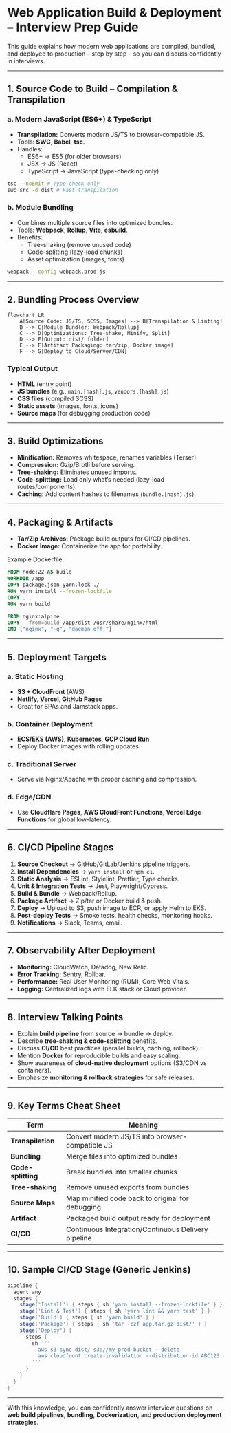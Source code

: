 # Web Application Build & Deployment – Interview Prep Guide

This guide explains how modern web applications are compiled, bundled, and deployed to production – step by step – so you can discuss confidently in interviews.

---

## 1. Source Code to Build – Compilation & Transpilation

### a. Modern JavaScript (ES6+) & TypeScript
- **Transpilation:** Converts modern JS/TS to browser-compatible JS.
- Tools: **SWC**, **Babel**, **tsc**.
- Handles:
  - ES6+ → ES5 (for older browsers)
  - JSX → JS (React)
  - TypeScript → JavaScript (type-checking only)

```bash
tsc --noEmit # Type-check only
swc src -d dist # Fast transpilation
```

### b. Module Bundling
- Combines multiple source files into optimized bundles.
- Tools: **Webpack**, **Rollup**, **Vite**, **esbuild**.
- Benefits:
  - Tree-shaking (remove unused code)
  - Code-splitting (lazy-load chunks)
  - Asset optimization (images, fonts)

```bash
webpack --config webpack.prod.js
```

---

## 2. Bundling Process Overview

```mermaid
flowchart LR
    A[Source Code: JS/TS, SCSS, Images] --> B[Transpilation & Linting]
    B --> C[Module Bundler: Webpack/Rollup]
    C --> D[Optimizations: Tree-shake, Minify, Split]
    D --> E[Output: dist/ folder]
    E --> F[Artifact Packaging: tar/zip, Docker image]
    F --> G[Deploy to Cloud/Server/CDN]
```

### Typical Output
- **HTML** (entry point)
- **JS bundles** (e.g., `main.[hash].js`, `vendors.[hash].js`)
- **CSS files** (compiled SCSS)
- **Static assets** (images, fonts, icons)
- **Source maps** (for debugging production code)

---

## 3. Build Optimizations

- **Minification:** Removes whitespace, renames variables (Terser).
- **Compression:** Gzip/Brotli before serving.
- **Tree-shaking:** Eliminates unused imports.
- **Code-splitting:** Load only what’s needed (lazy-load routes/components).
- **Caching:** Add content hashes to filenames (`bundle.[hash].js`).

---

## 4. Packaging & Artifacts

- **Tar/Zip Archives:** Package build outputs for CI/CD pipelines.
- **Docker Image:** Containerize the app for portability.

Example Dockerfile:
```dockerfile
FROM node:22 AS build
WORKDIR /app
COPY package.json yarn.lock ./
RUN yarn install --frozen-lockfile
COPY . .
RUN yarn build

FROM nginx:alpine
COPY --from=build /app/dist /usr/share/nginx/html
CMD ["nginx", "-g", "daemon off;"]
```

---

## 5. Deployment Targets

### a. Static Hosting
- **S3 + CloudFront** (AWS)
- **Netlify, Vercel, GitHub Pages**
- Great for SPAs and Jamstack apps.

### b. Container Deployment
- **ECS/EKS (AWS)**, **Kubernetes**, **GCP Cloud Run**
- Deploy Docker images with rolling updates.

### c. Traditional Server
- Serve via Nginx/Apache with proper caching and compression.

### d. Edge/CDN
- Use **Cloudflare Pages**, **AWS CloudFront Functions**, **Vercel Edge Functions** for global low-latency.

---

## 6. CI/CD Pipeline Stages

1. **Source Checkout** → GitHub/GitLab/Jenkins pipeline triggers.
2. **Install Dependencies** → `yarn install` or `npm ci`.
3. **Static Analysis** → ESLint, Stylelint, Prettier, Type checks.
4. **Unit & Integration Tests** → Jest, Playwright/Cypress.
5. **Build & Bundle** → Webpack/Rollup.
6. **Package Artifact** → Zip/tar or Docker build & push.
7. **Deploy** → Upload to S3, push image to ECR, or apply Helm to EKS.
8. **Post-deploy Tests** → Smoke tests, health checks, monitoring hooks.
9. **Notifications** → Slack, Teams, email.

---

## 7. Observability After Deployment
- **Monitoring:** CloudWatch, Datadog, New Relic.
- **Error Tracking:** Sentry, Rollbar.
- **Performance:** Real User Monitoring (RUM), Core Web Vitals.
- **Logging:** Centralized logs with ELK stack or Cloud provider.

---

## 8. Interview Talking Points

- Explain **build pipeline** from source → bundle → deploy.
- Describe **tree-shaking & code-splitting** benefits.
- Discuss **CI/CD** best practices (parallel builds, caching, rollback).
- Mention **Docker** for reproducible builds and easy scaling.
- Show awareness of **cloud-native deployment** options (S3/CDN vs containers).
- Emphasize **monitoring & rollback strategies** for safe releases.

---

## 9. Key Terms Cheat Sheet

| Term              | Meaning |
|------------------|--------|
| **Transpilation** | Convert modern JS/TS into browser-compatible JS |
| **Bundling** | Merge files into optimized bundles |
| **Code-splitting** | Break bundles into smaller chunks |
| **Tree-shaking** | Remove unused exports from bundles |
| **Source Maps** | Map minified code back to original for debugging |
| **Artifact** | Packaged build output ready for deployment |
| **CI/CD** | Continuous Integration/Continuous Delivery pipeline |

---

## 10. Sample CI/CD Stage (Generic Jenkins)

```groovy
pipeline {
  agent any
  stages {
    stage('Install') { steps { sh 'yarn install --frozen-lockfile' } }
    stage('Lint & Test') { steps { sh 'yarn lint && yarn test' } }
    stage('Build') { steps { sh 'yarn build' } }
    stage('Package') { steps { sh 'tar -czf app.tar.gz dist/' } }
    stage('Deploy') {
      steps {
        sh '''
          aws s3 sync dist/ s3://my-prod-bucket --delete
          aws cloudfront create-invalidation --distribution-id ABC123 --paths "/*"
        '''
      }
    }
  }
}
```

---

With this knowledge, you can confidently answer interview questions on **web build pipelines**, **bundling**, **Dockerization**, and **production deployment strategies**.
